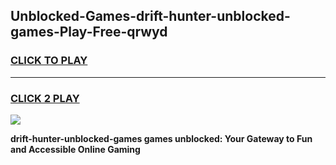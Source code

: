
## Unblocked-Games-drift-hunter-unblocked-games-Play-Free-qrwyd
<h3>
<a href="https://premium76.site?title=drift-hunter-unblocked-games&ref=22A">CLICK TO PLAY</a></h3>
<hr>

<h3>
<a href="https://premium76.site?title=drift-hunter-unblocked-games&ref=22A">CLICK 2 PLAY</a>
  
</h3>

<a href="https://premium76.site?title=drift-hunter-unblocked-games&ref=22A"><img src="https://clearcache.store/games.png"></a>


**drift-hunter-unblocked-games games unblocked: Your Gateway to Fun and Accessible Online Gaming**
